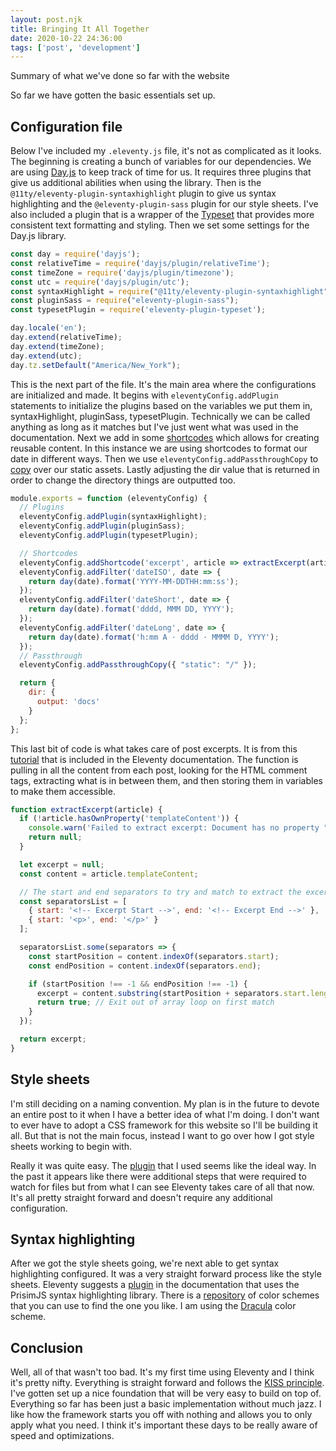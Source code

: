 ```yaml
---
layout: post.njk
title: Bringing It All Together
date: 2020-10-22 24:36:00
tags: ['post', 'development']
---
```

<!-- Excerpt Start -->
Summary of what we've done so far with the website
<!-- Excerpt End -->

So far we have gotten the basic essentials set up.

## Configuration file

Below I've included my `.eleventy.js` file, it's not as complicated as it looks. The beginning is creating a bunch of variables for our dependencies. We are using [Day.js](https://day.js.org/) to keep track of time for us. It requires three plugins that give us additional abilities when using the library. Then is the `@11ty/eleventy-plugin-syntaxhighlight` plugin to give us syntax highlighting and the `@eleventy-plugin-sass` plugin for our style sheets. I've also included a plugin that is a wrapper of the [Typeset](https://github.com/davidmerfield/Typeset) that provides more consistent text formatting and styling. Then we set some settings for the Day.js library.

```js
const day = require('dayjs');
const relativeTime = require('dayjs/plugin/relativeTime');
const timeZone = require('dayjs/plugin/timezone');
const utc = require('dayjs/plugin/utc');
const syntaxHighlight = require("@11ty/eleventy-plugin-syntaxhighlight");
const pluginSass = require("eleventy-plugin-sass");
const typesetPlugin = require('eleventy-plugin-typeset');

day.locale('en');
day.extend(relativeTime);
day.extend(timeZone);
day.extend(utc);
day.tz.setDefault("America/New_York");
```

This is the next part of the file. It's the main area where the configurations are initialized and made. It begins with `eleventyConfig.addPlugin` statements to initialize the plugins based on the variables we put them in, syntaxHighlight, pluginSass, typesetPlugin. Technically we can be called anything as long as it matches but I've just went what was used in the documentation. Next we add in some [shortcodes](https://www.11ty.dev/docs/shortcodes/) which allows for creating reusable content. In this instance we are using shortcodes to format our date in different ways. Then we use `eleventyConfig.addPassthroughCopy` to [copy](https://www.11ty.dev/docs/copy/) over our static assets. Lastly adjusting the dir value that is returned in order to change the directory things are outputted too.

```js
module.exports = function (eleventyConfig) {
  // Plugins
  eleventyConfig.addPlugin(syntaxHighlight);
  eleventyConfig.addPlugin(pluginSass);
  eleventyConfig.addPlugin(typesetPlugin);

  // Shortcodes
  eleventyConfig.addShortcode('excerpt', article => extractExcerpt(article));
  eleventyConfig.addFilter('dateISO', date => {
    return day(date).format('YYYY-MM-DDTHH:mm:ss');
  });
  eleventyConfig.addFilter('dateShort', date => {
    return day(date).format('dddd, MMM DD, YYYY');
  });
  eleventyConfig.addFilter('dateLong', date => {
    return day(date).format('h:mm A · dddd · MMMM D, YYYY');
  });
  // Passthrough
  eleventyConfig.addPassthroughCopy({ "static": "/" });

  return {
    dir: {
      output: 'docs'
    }
  };
};
```

This last bit of code is what takes care of post excerpts. It is from this [tutorial](https://keepinguptodate.com/pages/2019/06/creating-blog-with-eleventy/) that is included in the Eleventy documentation. The function is pulling in all the content from each post, looking for the HTML comment tags, extracting what is in between them, and then storing them in variables to make them accessible.

```js
function extractExcerpt(article) {
  if (!article.hasOwnProperty('templateContent')) {
    console.warn('Failed to extract excerpt: Document has no property "templateContent".');
    return null;
  }

  let excerpt = null;
  const content = article.templateContent;

  // The start and end separators to try and match to extract the excerpt
  const separatorsList = [
    { start: '<!-- Excerpt Start -->', end: '<!-- Excerpt End -->' },
    { start: '<p>', end: '</p>' }
  ];

  separatorsList.some(separators => {
    const startPosition = content.indexOf(separators.start);
    const endPosition = content.indexOf(separators.end);

    if (startPosition !== -1 && endPosition !== -1) {
      excerpt = content.substring(startPosition + separators.start.length, endPosition).trim();
      return true; // Exit out of array loop on first match
    }
  });

  return excerpt;
}
```

## Style sheets

I'm still deciding on a naming convention. My plan is in the future to devote an entire post to it when I have a better idea of what I'm doing. I don't want to ever have to adopt a CSS framework for this website so I'll be building it all. But that is not the main focus, instead I want to go over how I got style sheets working to begin with.

Really it was quite easy. The [plugin](https://www.npmjs.com/package/eleventy-plugin-sass) that I used seems like the ideal way. In the past it appears like there were additional steps that were required to watch for files but from what I can see Eleventy takes care of all that now. It's all pretty straight forward and doesn't require any additional configuration.

## Syntax highlighting

After we got the style sheets going, we're next able to get syntax highlighting configured. It was a very straight forward process like the style sheets. Eleventy suggests a [plugin](https://www.11ty.dev/docs/plugins/syntaxhighlight/) in the documentation that uses the PrisimJS syntax highlighting library. There is a [repository](https://github.com/PrismJS/prism-themes) of color schemes that you can use to find the one you like. I am using the [Dracula](https://github.com/PrismJS/prism-themes/blob/master/themes/prism-dracula.css) color scheme. 

## Conclusion

Well, all of that wasn't too bad. It's my first time using Eleventy and I think it's pretty nifty. Everything is straight forward and follows the [KISS principle](https://en.wikipedia.org/wiki/KISS_principle). I've gotten set up a nice foundation that will be very easy to build on top of. Everything so far has been just a basic implementation without much jazz. I like how the framework starts you off with nothing and allows you to only apply what you need. I think it's important these days to be really aware of speed and optimizations.